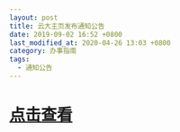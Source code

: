 ```yaml
---
layout: post
title: 云大主页发布通知公告
date: 2019-09-02 16:52 +0800
last_modified_at: 2020-04-26 13:03 +0800
category: 办事指南
tags:
  - 通知公告
---
```


# [点击查看](http://www.itc.ynu.edu.cn/html/index.html?action=link&nodeurl=../info/1027/1203.htm&nodetype=notice)
